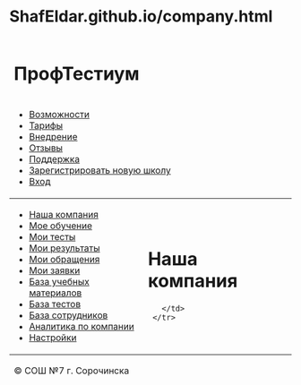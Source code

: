 # ShafEldar.github.io/company.html
<html xmlns="http://www.w3.org/1999/xhtml">
<head>
  <meta http-equiv="Content-Type" content="text/html; charset=utf-8"/>
  <link rel="stylesheet" type="text/css" href="style.css"/>
  <link rel="stylesheet" type="text/css" href="menu.css"/>
  <title>Наша компания</title>
</head>
<body>
  <table cellpadding="0" cellspacing="0" id="container">
    <thead>
      <tr>
        <td colspan="2" id="header">
          <h1>ПрофТестиум</h1>
        </td>
      </tr>
      <tr>
        <td colspan="2" id="header_menu">
          <div class="nav_head">
            <ul id="menu">
              <li><a href="vozmoznosti.html">Возможности</a></li>
              <li><a href="tarifi.html">Тарифы</a></li>
              <li><a href="vnedrenie.html">Внедрение</a></li>
              <li><a href="otzivy.html">Отзывы</a></li>
              <li><a href="support.html">Поддержка</a></li>
              <li><a href="registration.html">Зарегистрировать новую школу</a></li>
              <li><a href="entrance.html">Вход</a></li>
            </ul>
          </div>
        </td>
      </tr>
    </thead>
    <tbody>
      <tr>
        <td id="leftcol">
          <ul class="menu">
            <li><a href="company.html">Наша компания</a></li>
            <li><a href="study.html">Мое обучение</a></li>
            <li><a href="tests.html">Мои тесты</a></li>
            <li><a href="results.html">Мои результаты</a></li>
            <li><a href="appeal.html">Мои обращения</a></li>
            <li><a href="application.html">Мои заявки</a></li>
            <li><a href="base_of_study.html">База учебных материалов</a></li>
            <li><a href="base_of_tests.html">База тестов</a></li>
            <li><a href="base_of_stuffs.html">База сотрудников</a></li>
            <li><a href="analytics.html">Аналитика по компании</a></li>
            <li><a href="settings.html">Настройки</a></li> 
          </ul>  
        </td>
        <td id="rightcol">
         <h1>Наша компания</h1>
          
         
       </td>
     </tr>  
   </tbody>
   <tfoot>
     <tr>
       <td colspan="2" id="footer">
         <p>&copy; СОШ №7 г. Сорочинска</p>
       </td>
     </tr>
   </tfoot>
 </table>
</body>
</html>
